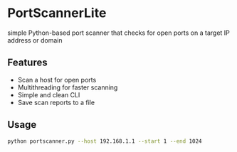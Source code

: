 # PortScannerLite
 simple Python-based port scanner that checks for open ports on a target IP address or domain

## Features
- Scan a host for open ports
- Multithreading for faster scanning
- Simple and clean CLI
- Save scan reports to a file

## Usage
```bash
python portscanner.py --host 192.168.1.1 --start 1 --end 1024
